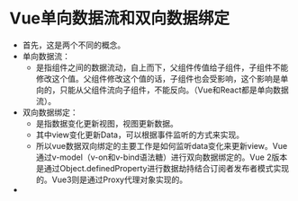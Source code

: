 # Vue单向数据流和双向数据绑定
+ 首先，这是两个不同的概念。
+ 单向数据流：
    - 是指组件之间的数据流动，自上而下，父组件传值给子组件，子组件不能修改这个值。父组件修改这个值的话，子组件也会受影响，这个影响是单向的，只能从父组件流向子组件，不能反向。（Vue和React都是单向数据流）。
+ 双向数据绑定：
    - 是指数据变化更新视图，视图更新数据。
    - 其中view变化更新Data，可以根据事件监听的方式来实现。
    - 所以vue数据双向绑定的主要工作是如何监听data变化来更新view。Vue通过v-model（v-on和v-bind语法糖）进行双向数据绑定的。Vue 2版本是通过Object.definedProperty进行数据劫持结合订阅者发布者模式实现的。Vue3则是通过Proxy代理对象实现的。
+ 